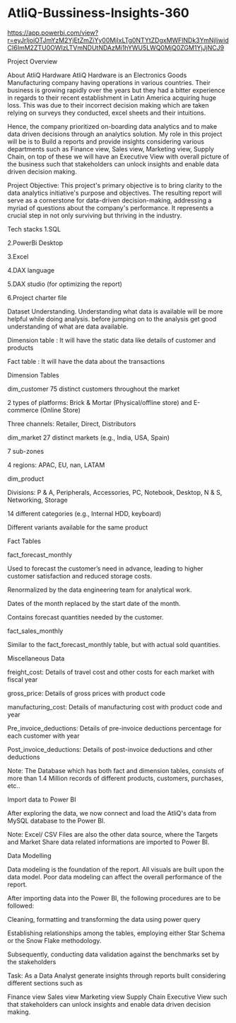 # AtliQ-Bussiness-Insights-360
https://app.powerbi.com/view?r=eyJrIjoiOTJmYzM2YjEtZmZiYy00MjIxLTg0NTYtZDgxMWFlNDk3YmNjIiwidCI6ImM2ZTU0OWIzLTVmNDUtNDAzMi1hYWU5LWQ0MjQ0ZGM1YjJjNCJ9


Project Overview

About AtliQ Hardware AtliQ Hardware is an Electronics Goods Manufacturing company having operations in various countries. Their business is growing rapidly over the years but they had a bitter experience in regards to their recent establishment in Latin America acquiring huge loss. This was due to their incorrect decision making which are taken relying on surveys they conducted, excel sheets and their intuitions.

Hence, the company prioritized on-boarding data analytics and to make data driven decisions through an analytics solution. My role in this project will be is to Build a reports and provide insights considering various departments such as Finance view, Sales view, Marketing view, Supply Chain, on top of these we will have an Executive View with overall picture of the business such that stakeholders can unlock insights and enable data driven decision making.

Project Objective: This project's primary objective is to bring clarity to the data analytics initiative's purpose and objectives. The resulting report will serve as a cornerstone for data-driven decision-making, addressing a myriad of questions about the company's performance. It represents a crucial step in not only surviving but thriving in the industry.

Tech stacks
1.SQL

2.PowerBi Desktop

3.Excel

4.DAX language

5.DAX studio (for optimizing the report)

6.Project charter file

Dataset Understanding. Understanding what data is available will be more helpful while doing analysis. before jumping on to the analysis get good understanding of what are data available.

Dimension table : It will have the static data like details of customer and products

Fact table : It will have the data about the transactions

Dimension Tables

dim_customer 75 distinct customers throughout the market

2 types of platforms: Brick & Mortar (Physical/offline store) and E-commerce (Online Store)

Three channels: Retailer, Direct, Distributors

dim_market 27 distinct markets (e.g., India, USA, Spain)

7 sub-zones

4 regions: APAC, EU, nan, LATAM

dim_product

Divisions: P & A, Peripherals, Accessories, PC, Notebook, Desktop, N & S, Networking, Storage

14 different categories (e.g., Internal HDD, keyboard)

Different variants available for the same product

Fact Tables

fact_forecast_monthly

Used to forecast the customer’s need in advance, leading to higher customer satisfaction and reduced storage costs.

Renormalized by the data engineering team for analytical work.

Dates of the month replaced by the start date of the month.

Contains forecast quantities needed by the customer.

fact_sales_monthly

Similar to the fact_forecast_monthly table, but with actual sold quantities.

Miscellaneous Data

freight_cost: Details of travel cost and other costs for each market with fiscal year

gross_price: Details of gross prices with product code

manufacturing_cost: Details of manufacturing cost with product code and year

Pre_invoice_deductions: Details of pre-invoice deductions percentage for each customer with year

Post_invoice_deductions: Details of post-invoice deductions and other deductions

Note: The Database which has both fact and dimension tables, consists of more than 1.4 Million records of different products, customers, purchases, etc..

Import data to Power BI

After exploring the data, we now connect and load the AtliQ's data from MySQL database to the Power BI.

Note: Excel/ CSV Files are also the other data source, where the Targets and Market Share data related informations are imported to Power BI.

Data Modelling

Data modeling is the foundation of the report. All visuals are built upon the data model. Poor data modeling can affect the overall performance of the report.

After importing data into the Power BI, the following procedures are to be followed:

Cleaning, formatting and transforming the data using power query

Establishing relationships among the tables, employing either Star Schema or the Snow Flake methodology.

Subsequently, conducting data validation against the benchmarks set by the stakeholders

Task: As a Data Analyst generate insights through reports built considering different sections such as

Finance view Sales view Marketing view Supply Chain Executive View such that stakeholders can unlock insights and enable data driven decision making.


